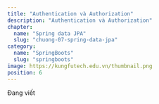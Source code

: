 ```yaml
---
title: "Authentication và Authorization"
description: "Authentication và Authorization"
chapter:
  name: "Spring data JPA"
  slug: "chuong-07-spring-data-jpa"
category:
  name: "SpringBoots"
  slug: "springboots"
image: https://kungfutech.edu.vn/thumbnail.png
position: 6
---
```


Đang viết

